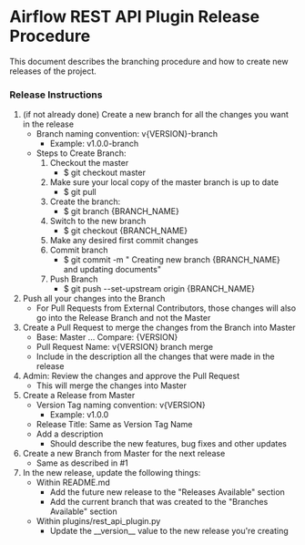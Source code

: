# Airflow REST API Plugin Release Procedure

This document describes the branching procedure and how to create new releases of the project.
 
### Release Instructions

1. (if not already done) Create a new branch for all the changes you want in the release
    * Branch naming convention: v{VERSION}-branch
        * Example: v1.0.0-branch
    * Steps to Create Branch: 
        1. Checkout the master
            * $ git checkout master
        2. Make sure your local copy of the master branch is up to date
            * $ git pull
        3. Create the branch:
            * $ git branch {BRANCH_NAME}
        4. Switch to the new branch
            * $ git checkout {BRANCH_NAME}
        5. Make any desired first commit changes
        6. Commit branch
            * $ git commit -m "	Creating new branch {BRANCH_NAME} and updating documents"
        7. Push Branch
            * $ git push --set-upstream origin {BRANCH_NAME}
2. Push all your changes into the Branch
    * For Pull Requests from External Contributors, those changes will also go into the Release Branch and not the Master
3. Create a Pull Request to merge the changes from the Branch into Master
    * Base: Master ... Compare: {VERSION}
    * Pull Request Name: v{VERSION} branch merge
    * Include in the description all the changes that were made in the release
4. Admin: Review the changes and approve the Pull Request 
    * This will merge the changes into Master
5. Create a Release from Master
    * Version Tag naming convention: v{VERSION}
        * Example: v1.0.0
    * Release Title: Same as Version Tag Name
    * Add a description
        * Should describe the new features, bug fixes and other updates
6. Create a new Branch from Master for the next release
    * Same as described in #1
7. In the new release, update the following things:
    * Within README.md
        * Add the future new release to the "Releases Available" section
        * Add the current branch that was created to the "Branches Available" section 
    * Within plugins/rest_api_plugin.py
        * Update the \_\_version\_\_ value to the new release you're creating
